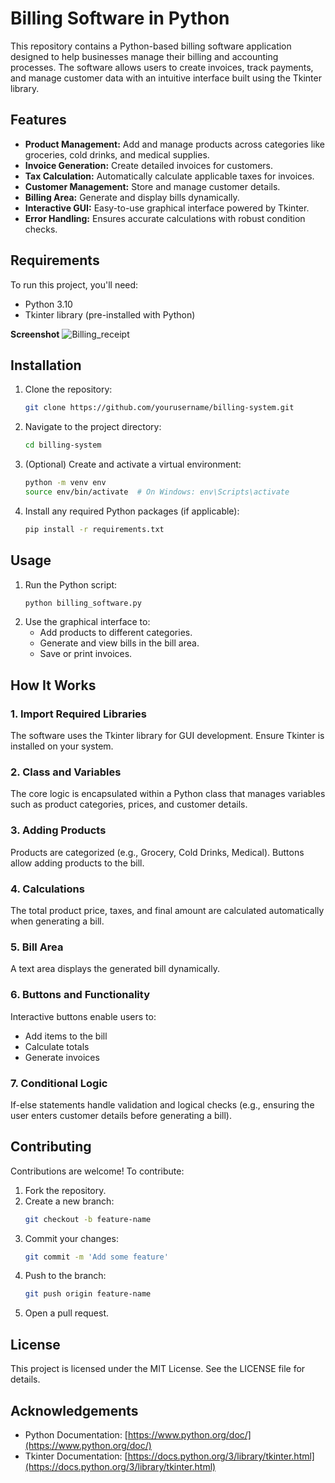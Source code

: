 # Billing Software in Python

This repository contains a Python-based billing software application designed to help businesses manage their billing and accounting processes. The software allows users to create invoices, track payments, and manage customer data with an intuitive interface built using the Tkinter library.

## Features
- **Product Management:** Add and manage products across categories like groceries, cold drinks, and medical supplies.
- **Invoice Generation:** Create detailed invoices for customers.
- **Tax Calculation:** Automatically calculate applicable taxes for invoices.
- **Customer Management:** Store and manage customer details.
- **Billing Area:** Generate and display bills dynamically.
- **Interactive GUI:** Easy-to-use graphical interface powered by Tkinter.
- **Error Handling:** Ensures accurate calculations with robust condition checks.

## Requirements
To run this project, you'll need:
- Python 3.10
- Tkinter library (pre-installed with Python)

**Screenshot**
![Billing_receipt](https://github.com/KashaveniSruthi/billing-system/blob/58456b4cb0869ec2e07d5733f0c50125f3934496/billing.png)
## Installation
1. Clone the repository:
   ```bash
   git clone https://github.com/yourusername/billing-system.git
   ```
2. Navigate to the project directory:
   ```bash
   cd billing-system
   ```
3. (Optional) Create and activate a virtual environment:
   ```bash
   python -m venv env
   source env/bin/activate  # On Windows: env\Scripts\activate
   ```
4. Install any required Python packages (if applicable):
   ```bash
   pip install -r requirements.txt
   ```

## Usage
1. Run the Python script:
   ```bash
   python billing_software.py
   ```
2. Use the graphical interface to:
   - Add products to different categories.
   - Generate and view bills in the bill area.
   - Save or print invoices.

## How It Works

### 1. Import Required Libraries
The software uses the Tkinter library for GUI development. Ensure Tkinter is installed on your system.

### 2. Class and Variables
The core logic is encapsulated within a Python class that manages variables such as product categories, prices, and customer details.

### 3. Adding Products
Products are categorized (e.g., Grocery, Cold Drinks, Medical). Buttons allow adding products to the bill.

### 4. Calculations
The total product price, taxes, and final amount are calculated automatically when generating a bill.

### 5. Bill Area
A text area displays the generated bill dynamically.

### 6. Buttons and Functionality
Interactive buttons enable users to:
- Add items to the bill
- Calculate totals
- Generate invoices

### 7. Conditional Logic
If-else statements handle validation and logical checks (e.g., ensuring the user enters customer details before generating a bill).

## Contributing
Contributions are welcome! To contribute:
1. Fork the repository.
2. Create a new branch:
   ```bash
   git checkout -b feature-name
   ```
3. Commit your changes:
   ```bash
   git commit -m 'Add some feature'
   ```
4. Push to the branch:
   ```bash
   git push origin feature-name
   ```
5. Open a pull request.

## License
This project is licensed under the MIT License. See the LICENSE file for details.

## Acknowledgements
- Python Documentation: [https://www.python.org/doc/](https://www.python.org/doc/)
- Tkinter Documentation: [https://docs.python.org/3/library/tkinter.html](https://docs.python.org/3/library/tkinter.html)
